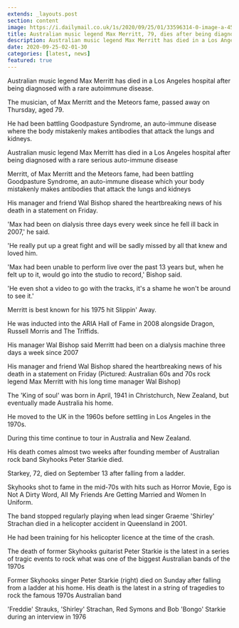 ```yaml
---
extends: _layouts.post
section: content
image: https://i.dailymail.co.uk/1s/2020/09/25/01/33596314-0-image-a-45_1600992603040.jpg 
title: Australian music legend Max Merritt, 79, dies after being diagnosed with a rare auto-immune disease 
description: Australian music legend Max Merritt has died in a Los Angeles hospital after being diagnosed with a rare serious auto-immune disease. 
date: 2020-09-25-02-01-30 
categories: [latest, news] 
featured: true 
--- 
```

Australian music legend Max Merritt has died in a Los Angeles hospital after being diagnosed with a rare autoimmune disease.

The musician, of Max Merritt and the Meteors fame, passed away on Thursday, aged 79.

He had been battling Goodpasture Syndrome, an auto-immune disease where the body mistakenly makes antibodies that attack the lungs and kidneys.

Australian music legend Max Merritt has died in a Los Angeles hospital after being diagnosed with a rare serious auto-immune disease

Merritt, of Max Merritt and the Meteors fame, had been battling Goodpasture Syndrome, an auto-immune disease which your body mistakenly makes antibodies that attack the lungs and kidneys

His manager and friend Wal Bishop shared the heartbreaking news of his death in a statement on Friday.

'Max had been on dialysis three days every week since he fell ill back in 2007,' he said. 

'He really put up a great fight and will be sadly missed by all that knew and loved him.

'Max had been unable to perform live over the past 13 years but, when he felt up to it, would go into the studio to record,' Bishop said. 

'He even shot a video to go with the tracks, it's a shame he won't be around to see it.'

Merritt is best known for his 1975 hit Slippin' Away. 

He was inducted into the ARIA Hall of Fame in 2008 alongside Dragon, Russell Morris and The Triffids. 

His manager Wal Bishop said Merritt had been on a dialysis machine three days a week since 2007

His manager and friend Wal Bishop shared the heartbreaking news of his death in a statement on Friday (Pictured: Australian 60s and 70s rock legend Max Merritt with his long time manager Wal Bishop)

The 'King of soul' was born in April, 1941 in Christchurch, New Zealand, but eventually made Australia his home. 

He moved to the UK in the 1960s before settling in Los Angeles in the 1970s. 

During this time continue to tour in Australia and New Zealand.

His death comes almost two weeks after founding member of Australian rock band Skyhooks Peter Starkie died.

Starkey, 72, died on September 13 after falling from a ladder.

Skyhooks shot to fame in the mid-70s with hits such as Horror Movie, Ego is Not A Dirty Word, All My Friends Are Getting Married and Women In Uniform.

The band stopped regularly playing when lead singer Graeme 'Shirley' Strachan died in a helicopter accident in Queensland in 2001. 

He had been training for his helicopter licence at the time of the crash.  

The death of former Skyhooks guitarist Peter Starkie is the latest in a series of tragic events to rock what was one of the biggest Australian bands of the 1970s

Former Skyhooks singer Peter Starkie (right) died on Sunday after falling from a ladder at his home. His death is the latest in a string of tragedies to rock the famous 1970s Australian band

'Freddie' Strauks, 'Shirley' Strachan, Red Symons and Bob 'Bongo' Starkie during an interview in 1976

